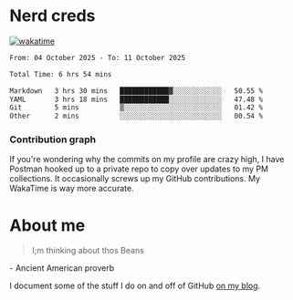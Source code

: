 # Nerd creds

[![wakatime](https://wakatime.com/badge/user/1791c25e-738d-485d-ab9e-6b0333be21a4.svg?style=plastic)](https://wakatime.com/@1791c25e-738d-485d-ab9e-6b0333be21a4)

<!--START_SECTION:waka-->

```txt
From: 04 October 2025 - To: 11 October 2025

Total Time: 6 hrs 54 mins

Markdown   3 hrs 30 mins   ████████████▓░░░░░░░░░░░░   50.55 %
YAML       3 hrs 18 mins   ████████████░░░░░░░░░░░░░   47.48 %
Git        5 mins          ▒░░░░░░░░░░░░░░░░░░░░░░░░   01.42 %
Other      2 mins          ░░░░░░░░░░░░░░░░░░░░░░░░░   00.54 %
```

<!--END_SECTION:waka-->

### Contribution graph

If you're wondering why the commits on my profile are crazy high, I have Postman hooked up to a private repo to copy over updates to my PM collections. It occasionally screws up my GitHub contributions. My WakaTime is way more accurate.

# About me

> I;m thinking about thos Beans

\- Ancient American proverb

I document some of the stuff I do on and off of GitHub [on my blog](blog.mikecodes.software).
